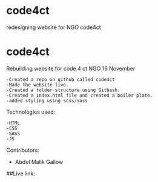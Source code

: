 # code4ct
redesigning website for NGO code4ct 

# code4ct
Rebuilding website for code 4 ct NGO
16 November

    -Created a repo on github called code4ct
    -Made the website live.
    -Created a folder structure using Gitbash.
    -Created a index.html file and created a boiler plate.
    -added styling using scss/sass

Technologies used:

    -HTML
    -CSS
    -SASS
    -JS

Contributors:
 - Abdul Malik Gallow

 ##Live link:
